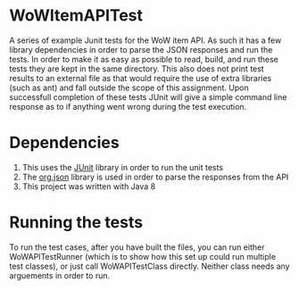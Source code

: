 # WoWItemAPITest
A series of example Junit tests for the WoW item API. As such it has a few library 
dependencies in order to parse the JSON responses and run the tests. In order to make it as easy as
possible to read, build, and run these tests they are kept in the same directory. This also does not print
test results to an external file as that would require the use of extra libraries (such as ant) and fall outside the scope of
this assignment. Upon successfull completion of these tests JUnit will give a simple command line response as to if anything
went wrong during the test execution.

# Dependencies
1. This uses the [JUnit](http://junit.org/) library in order to run the unit tests
2. The [org.json](http://mvnrepository.com/artifact/org.json/json) library is used in order to parse the responses from the API
3. This project was written with Java 8

# Running the tests
To run the test cases, after you have built the files, you can run either WoWAPITestRunner (which is to show how this set up could run multiple test classes), or just call WoWAPITestClass directly. Neither class needs any arguements in order to run.
